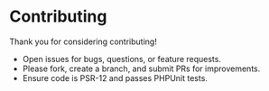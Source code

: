 # Contributing

Thank you for considering contributing!

- Open issues for bugs, questions, or feature requests.
- Please fork, create a branch, and submit PRs for improvements.
- Ensure code is PSR-12 and passes PHPUnit tests.